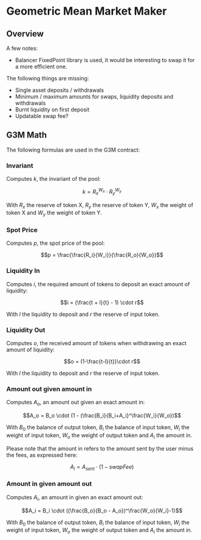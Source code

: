 # Geometric Mean Market Maker

## Overview

A few notes:
- Balancer FixedPoint library is used, it would be interesting to swap it for a more efficient one.

The following things are missing:
- Single asset deposits / withdrawals
- Minimum / maximum amounts for swaps, liquidity deposits and withdrawals
- Burnt liquidity on first deposit
- Updatable swap fee?

## G3M Math

The following formulas are used in the G3M contract:

### Invariant

Computes $k$, the invariant of the pool:

$$k ={R_x}^{W_x}\cdot{R_y}^{W_y}$$

With $R_x$ the reserve of token X, $R_y$ the reserve of token Y, $W_x$ the weight of token X and $W_y$ the weight of token Y.

### Spot Price

Computes $p$, the spot price of the pool:

$$p = \frac{\frac{R_i}{W_i}}{\frac{R_o}{W_o}}$$

### Liquidity In

Computes $i$, the required amount of tokens to deposit an exact amount of liquidity:

$$i = (\frac{t + l}{t} - 1) \cdot r$$

With $l$ the liquidity to deposit and $r$ the reserve of input token.

### Liquidity Out

Computes $o$, the received amount of tokens when withdrawing an exact amount of liquidity:

$$o = (1-\frac{t-l}{t})\cdot r$$

With $l$ the liquidity to deposit and $r$ the reserve of input token.

### Amount out given amount in

Computes $A_o$, an amount out given an exact amount in:

$$A_o = B_o \cdot (1 - (\frac{B_i}{B_i+A_i}^\frac{W_i}{W_o})$$

With $B_0$ the balance of output token, $B_i$ the balance of input token, $W_i$ the weight of input token, $W_o$ the weight of output token and $A_i$ the amount in.

Please note that the amount in refers to the amount sent by the user minus the fees, as expressed here:

$$A_i = A_{sent} \cdot (1 - swapFee)$$

### Amount in given amount out

Computes $A_i$, an amount in given an exact amount out:

$$A_i = B_i \cdot ((\frac{B_o}{B_o - A_o})^\frac{W_o}{W_i}-1)$$

With $B_0$ the balance of output token, $B_i$ the balance of input token, $W_i$ the weight of input token, $W_o$ the weight of output token and $A_i$ the amount in.
